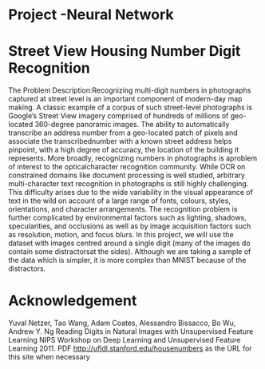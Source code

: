 # Project -Neural Network
# Street View Housing Number Digit Recognition

The Problem Description:Recognizing multi-digit numbers in photographs captured at street level is an important component of modern-day map making. A classic example of a corpus of such street-level photographs is Google’s Street View imagery comprised of hundreds of millions of geo-located 360-degree panoramic images. The ability to automatically transcribe an address number from a geo-located patch of pixels and associate the transcribednumber with a known street address helps pinpoint, with a high degree of accuracy, the location of the building it represents. More broadly, recognizing numbers in photographs is aproblem of interest to the opticalcharacter recognition community. While OCR on constrained domains like document processing is well studied, arbitrary multi-character text recognition in photographs is still highly challenging. This difficulty arises due to the wide variability in the visual appearance of text in the wild on account of a large range of fonts, colours, styles, orientations, and character arrangements. The recognition problem is further complicated by environmental factors such as lighting, shadows, specularities, and occlusions as well as by image acquisition factors such as resolution, motion, and focus blurs. In this project, we will use the dataset with images centred around a single digit (many of the images do contain some distractorsat the sides). Although we are taking a sample of the data which is simpler, it is more complex than MNIST because of the distractors.

# Acknowledgement
Yuval Netzer, Tao Wang, Adam Coates, Alessandro Bissacco, Bo Wu, Andrew Y. Ng Reading Digits in Natural Images with Unsupervised Feature Learning NIPS Workshop on Deep Learning and Unsupervised Feature Learning 2011. PDF http://ufldl.stanford.edu/housenumbers as the URL for this site when necessary
